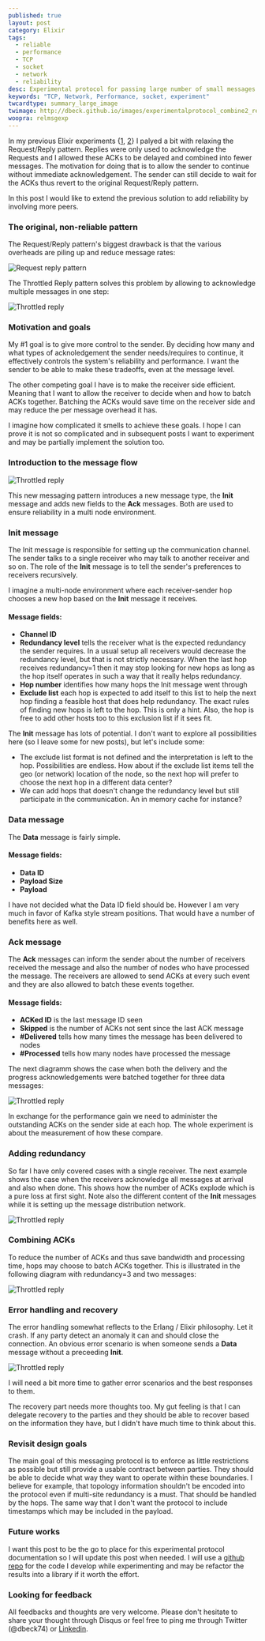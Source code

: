 ```yaml
---
published: true
layout: post
category: Elixir
tags: 
  - reliable
  - performance
  - TCP
  - socket
  - network
  - reliability
desc: Experimental protocol for passing large number of small messages reliably
keywords: "TCP, Network, Performance, socket, experiment"
twcardtype: summary_large_image
twimage: http://dbeck.github.io/images/experimentalprotocol_combine2_red3.png
woopra: relmsgexp
---
```


In my previous Elixir experiments {[1](/Four-Times-Speedup-By-Throttling/), [2](/Passing-Millions-Of-Small-TCP-Messages-in-Elixir/)} I palyed a bit with relaxing the Request/Reply pattern. Replies were only used to acknowledge the Requests and I allowed these ACKs to be delayed and combined into fewer messages. The motivation for doing that is to allow the sender to continue without immediate acknowledgement. The sender can still decide to wait for the ACKs thus revert to the original Request/Reply pattern.

In this post I would like to extend the previous solution to add reliability by involving more peers.

### The original, non-reliable pattern

The Request/Reply pattern's biggest drawback is that the various overheads are piling up and reduce message rates:

![Request reply pattern](/images/RequestReply.png)

The Throttled Reply pattern solves this problem by allowing to acknowledge multiple messages in one step:

![Throttled reply](/images/ThrottledReply.png)

### Motivation and goals

My #1 goal is to give more control to the sender. By deciding how many and what types of acknoledgement the sender needs/requires to continue, it effectively controls the system's reliability and performance. I want the sender to be able to make these tradeoffs, even at the message level.

The other competing goal I have is to make the receiver side efficient. Meaning that I want to allow the receiver to decide when and how to batch ACKs together. Batching the ACKs would save time on the receiver side and may reduce the per message overhead it has.

I imagine how complicated it smells to achieve these goals. I hope I can prove it is not so complicated and in subsequent posts I want to experiment and may be partially implement the solution too.

### Introduction to the message flow

![Throttled reply](/images/experimentalprotocol_simple_nored.png)

This new messaging pattern introduces a new message type, the **Init** message and adds new fields to the **Ack** messages. Both are used to ensure reliability in a multi node environment.

### Init message

The Init message is responsible for setting up the communication channel. The sender talks to a single receiver who may talk to another receiver and so on. The role of the **Init** message is to tell the sender's preferences to receivers recursively.

I imagine a multi-node environment where each receiver-sender hop chooses a new hop based on the **Init** message it receives.

#### Message fields:

- **Channel ID**
- **Redundancy level** tells the receiver what is the expected redundancy the sender requires. In a usual setup all receivers would decrease the redundancy level, but that is not strictly necessary. When the last hop receives redundancy=1 then it may stop looking for new hops as long as the hop itself operates in such a way that it really helps redundancy.
- **Hop number** identifies how many hops the Init message went through
- **Exclude list** each hop is expected to add itself to this list to help the next hop finding a feasible host that does help redundancy. The exact rules of finding new hops is left to the hop. This is only a hint. Also, the hop is free to add other hosts too to this exclusion list if it sees fit.

The **Init** message has lots of potential. I don't want to explore all possibilities here (so I leave some for new posts), but let's include some:

- The exclude list format is not defined and the interpretation is left to the hop. Possibilities are endless. How about if the exclude list items tell the geo (or network) location of the node, so the next hop will prefer to choose the next hop in a different data center?
- We can add hops that doesn't change the redundancy level but still participate in the communication. An in memory cache for instance?

### Data message

The **Data** message is fairly simple.

#### Message fields:

- **Data ID**
- **Payload Size**
- **Payload**

I have not decided what the Data ID field should be. However I am very much in favor of Kafka style stream positions. That would have a number of benefits here as well.

### Ack message

The **Ack** messages can inform the sender about the number of receivers received the message and also the number of nodes who have processed the message. The receivers are allowed to send ACKs at every such event and they are also allowed to batch these events together.

#### Message fields:

- **ACKed ID** is the last message ID seen
- **Skipped** is the number of ACKs not sent since the last ACK message
- **#Delivered** tells how many times the message has been delivered to nodes
- **#Processed** tells how many nodes have processed the message

The next diagramm shows the case when both the delivery and the progress acknowledgements were batched together for three data messages: 

![Throttled reply](/images/experimentalprotocol_simple_combine.png)

In exchange for the performance gain we need to administer the outstanding ACKs on the sender side at each hop. The whole experiment is about the measurement of how these compare.

### Adding redundancy

So far I have only covered cases with a single receiver. The next example shows the case when the receivers acknowledge all messages at arrival and also when done. This shows how the number of ACKs explode which is a pure loss at first sight. Note also the different content of the **Init** messages while it is setting up the message distribution network.

![Throttled reply](/images/experimentalprotocol_simple_red2.png)

### Combining ACKs

To reduce the number of ACKs and thus save bandwidth and processing time, hops may choose to batch ACKs together. This is illustrated in the following diagram with redundancy=3 and two messages:

![Throttled reply](/images/experimentalprotocol_combine2_red3.png)

### Error handling and recovery

The error handling somewhat reflects to the Erlang / Elixir philosophy. Let it crash. If any party detect an anomaly it can and should close the connection. An obvious error scenario is when someone sends a **Data** message without a preceeding **Init**. 

![Throttled reply](/images/experimentalprotocol_missing_init.png)

I will need a bit more time to gather error scenarios and the best responses to them. 

The recovery part needs more thoughts too. My gut feeling is that I can delegate recovery to the parties and they should be able to recover based on the information they have, but I didn't have much time to think about this.

### Revisit design goals

The main goal of this messaging protocol is to enforce as little restrictions as possible but still provide a usable contract between parties. They should be able to decide what way they want to operate within these boundaries. I believe for example, that topology information shouldn't be encoded into the protocol even if multi-site redundancy is a must. That should be handled by the hops. The same way that I don't want the protocol to include timestamps which may be included in the payload.

### Future works

I want this post to be the go to place for this experimental protocol documentation so I will update this post when needed. I will use a [github repo](https://github.com/dbeck/tcp_ex_playground) for the code I develop while experimenting and may be refactor the results into a library if it worth the effort.

### Looking for feedback

All feedbacks and thoughts are very welcome. Please don't hesitate to share your thought through Disqus or feel free to ping me through Twitter (@dbeck74) or [Linkedin](https://hu.linkedin.com/in/davidbeckhungary).
